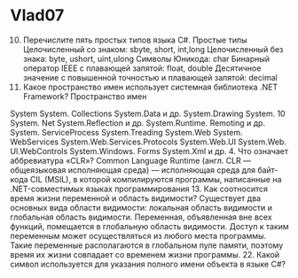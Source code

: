# Vlad07
10. Перечислите пять простых типов языка C#. 
Простые типы
    Целочисленный со знаком: sbyte, short, int,long
    Целочисленный без знака: byte, ushort, uint,ulong
    Символы Юникода: char
    Бинарный оператор IEEE с плавающей запятой: float, double
    Десятичное значение с повышенной точностью и плавающей запятой: decimal
19. Какое пространство имен использует системная библиотека .NET
Framework? 
Пространство имен

System
System. Collections
System.Data и др.
System.Drawing
System. 10
System. Net
System.Reflection и др.
System.Runtime. Remoting и др.
System. ServiceProcess
System.Treading
System.Web
System. WebServices
System.Web.Services.Protocols
System.Web.UI
System.Web. Ul.WebControls
System.Windows. Forms
System.Xml и др.
4. Что означает аббревиатура «CLR»? 
Common Language Runtime (англ. CLR — общеязыковая исполняющая среда) — исполняющая среда для байт-кода CIL (MSIL), в которой компилируются программы, написанные на .NET-совместимых языках программирования
13. Как соотносится время жизни переменной и область видимости?
Существует два основных вида области видимости: локальная область видимости и глобальная область видимости.
Переменная, объявленная вне всех функций, помещается в глобальную область видимости. Доступ к таким переменным может осуществляться из любого места программы. Такие переменные располагаются в глобальном пуле памяти, поэтому время их жизни совпадает со временем жизни программы.
22. Какой символ используется для указания полного имени объекта в
языке C#? 
